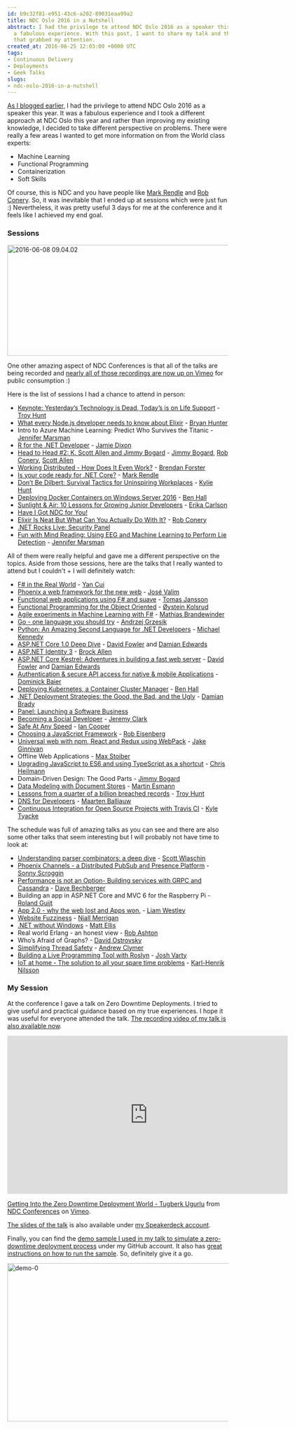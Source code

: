 ```yaml
---
id: b9c32f81-e951-43c6-a202-89031eaa99a2
title: NDC Oslo 2016 in a Nutshell
abstract: I had the privilege to attend NDC Oslo 2016 as a speaker this year. It was
  a fabulous experience. With this post, I want to share my talk and the list of sessions
  that grabbed my attention.
created_at: 2016-06-25 12:03:00 +0000 UTC
tags:
- Continuous Delivery
- Deployments
- Geek Talks
slugs:
- ndc-oslo-2016-in-a-nutshell
---
```


<p><a href="http://www.tugberkugurlu.com/archive/off-to-oslo-for-ndc-developer-conference">As I blogged earlier</a>, I had the privilege to attend NDC Oslo 2016 as a speaker this year. It was a fabulous experience and I took a different approach at NDC Oslo this year and rather than improving my existing knowledge, I decided to take different perspective on problems. There were really a few areas I wanted to get more information on from the World class experts:  <ul> <li>Machine Learning  <li>Functional Programming  <li>Containerization  <li>Soft Skills</li></ul> <p>Of course, this is NDC and you have people like <a href="http://twitter.com/markrendle">Mark Rendle</a> and <a href="http://twitter.com/robconery">Rob Conery</a>. So, it was inevitable that I ended up at sessions which were just fun :) Nevertheless, it was pretty useful 3 days for me at the conference and it feels like I achieved my end goal.</p> <h3>Sessions</h3> <p><a href="https://tugberkugurlu.blob.core.windows.net/bloggyimages/82aba433-cf0e-43d2-bd71-d06584681fe0.jpg"><img title="2016-06-08 09.04.02" style="border-top: 0px; border-right: 0px; background-image: none; border-bottom: 0px; padding-top: 0px; padding-left: 0px; border-left: 0px; display: inline; padding-right: 0px" border="0" alt="2016-06-08 09.04.02" src="https://tugberkugurlu.blob.core.windows.net/bloggyimages/faa1e322-80df-43f2-b9c0-5494b27cd30d.jpg" width="644" height="252"></a></p> <p>One other amazing aspect of NDC Conferences is that all of the talks are being recorded and <a href="https://vimeo.com/channels/1086065">nearly all of those recordings are now up on Vimeo</a> for public consumption :)</p> <p>Here is the list of sessions I had a chance to attend in person:</p> <ul> <li><a href="https://vimeo.com/171897425">Keynote: Yesterday’s Technology is Dead, Today’s is on Life Support</a> - <a href="http://twitter.com/troyhunt">Troy Hunt</a> <li><a href="https://vimeo.com/171068992">What every Node.js developer needs to know about Elixir</a> - <a href="http://twitter.com/bryan_hunter">Bryan Hunter</a> <li>Intro to Azure Machine Learning: Predict Who Survives the Titanic - <a href="http://twitter.com/JenniferMarsman">Jennifer Marsman</a> <li><a href="https://vimeo.com/171950826">R for the .NET Developer</a> - <a href="http://twitter.com/jamie_dixon">Jamie Dixon</a> <li><a href="https://vimeo.com/171927601">Head to Head #2: K. Scott Allen and Jimmy Bogard</a> - <a href="http://twitter.com/jbogard">Jimmy Bogard</a>, <a href="http://twitter.com/robconery">Rob Conery</a>, <a href="http://twitter.com/Odetocode">Scott Allen</a> <li><a href="https://vimeo.com/171704558">Working Distributed - How Does It Even Work?</a> - <a href="http://twitter.com/shiftkey">Brendan Forster</a> <li><a href="https://vimeo.com/171704576">Is your code ready for .NET Core?</a> - <a href="http://twitter.com/markrendle">Mark Rendle</a> <li><a href="https://vimeo.com/171704602">Don’t Be Dilbert: Survival Tactics for Uninspiring Workplaces</a> - <a href="http://twitter.com/kyliemhunt">Kylie Hunt</a> <li><a href="https://vimeo.com/171704656">Deploying Docker Containers on Windows Server 2016</a> - <a href="http://twitter.com/Ben_Hall">Ben Hall</a> <li><a href="https://vimeo.com/171704691">Sunlight &amp; Air: 10 Lessons for Growing Junior Developers</a> - <a href="http://twitter.com/eacarlson">Erika Carlson</a> <li><a href="http://ndcoslo.com/talk/have-i-got-ndc-for-you/">Have I Got NDC for You!</a> <li><a href="https://vimeo.com/171317253">Elixir Is Neat But What Can You Actually Do With It?</a> - <a href="http://twitter.com/robconery">Rob Conery</a> <li><a href="https://vimeo.com/171317267">.NET Rocks Live: Security Panel</a> <li><a href="https://vimeo.com/171319752">Fun with Mind Reading: Using EEG and Machine Learning to Perform Lie Detection</a> - <a href="http://twitter.com/JenniferMarsman">Jennifer Marsman</a></li></ul> <p>All of them were really helpful and gave me a different perspective on the topics. Aside from those sessions, here are the talks that I really wanted to attend but I couldn't + I will definitely watch:</p> <ul> <li><a href="https://vimeo.com/171942750">F# in the Real World</a> - <a href="http://twitter.com/theburningmonk">Yan Cui</a> <li><a href="https://vimeo.com/172009502">Phoenix a web framework for the new web</a> - <a href="http://twitter.com/josevalim">José Valim</a> <li><a href="https://vimeo.com/171704578">Functional web applications using F# and suave</a> - <a href="http://twitter.com/TomasJansson">Tomas Jansson</a> <li><a href="https://vimeo.com/171317258">Functional Programming for the Object Oriented</a> - <a href="http://ndcoslo.com/speaker/%C3%B8ystein-kolsrud/">Øystein Kolsrud</a> <li><a href="https://vimeo.com/171704652">Agile experiments in Machine Learning with F#</a> - <a href="http://twitter.com/brandewinder">Mathias Brandewinder</a> <li><a href="https://vimeo.com/171319755">Go - one language you should try</a> - <a href="https://twitter.com/ags313">Andrzej Grzesik</a> <li><a href="https://vimeo.com/171319736">Python: An Amazing Second Language for .NET Developers</a> - <a href="http://twitter.com/mkennedy">Michael Kennedy</a> <li><a href="https://vimeo.com/171995866">ASP.NET Core 1.0 Deep Dive</a> - <a href="http://twitter.com/davidfowl">David Fowler</a> and <a href="http://twitter.com/DamianEdwards">Damian Edwards</a> <li><a href="https://vimeo.com/172009501">ASP.NET Identity 3</a> - <a href="http://twitter.com/brocklallen">Brock Allen</a> <li><a href="https://vimeo.com/172009499">ASP.NET Core Kestrel: Adventures in building a fast web server</a> - <a href="http://twitter.com/davidfowl">David Fowler</a> and <a href="http://twitter.com/DamianEdwards">Damian Edwards</a> <li><a href="https://vimeo.com/171942749">Authentication &amp; secure API access for native &amp; mobile Applications</a> - <a href="http://twitter.com/leastprivilege">Dominick Baier</a> <li><a href="https://vimeo.com/171704635">Deploying Kubernetes, a Container Cluster Manager</a> - <a href="http://twitter.com/Ben_Hall">Ben Hall</a> <li><a href="https://vimeo.com/171950824">.NET Deployment Strategies: the Good, the Bad, and the Ugly</a> - <a href="http://twitter.com/damovisa">Damian Brady</a> <li><a href="https://vimeo.com/171317239">Panel: Launching a Software Business</a> <li><a href="https://vimeo.com/171078099">Becoming a Social Developer</a> - <a href="http://twitter.com/jeremybytes">Jeremy Clark</a> <li><a href="https://vimeo.com/171704646">Safe At Any Speed</a> - <a href="http://twitter.com/ICooper">Ian Cooper</a> <li><a href="https://vimeo.com/170598656">Choosing a JavaScript Framework</a> - <a href="http://twitter.com/EisenbergEffect">Rob Eisenberg</a> <li><a href="https://vimeo.com/171996395">Universal web with npm, React and Redux using WebPack</a> - <a href="http://twitter.com/JakeGinnivan">Jake Ginnivan</a> <li>Offline Web Applications - <a href="http://ndcoslo.com/speaker/max-stoiber">Max Stoiber</a> <li><a href="https://vimeo.com/171319745">Upgrading JavaScript to ES6 and using TypeScript as a shortcut</a> - <a href="http://twitter.com/@codepo8">Chris Heilmann</a> <li>Domain-Driven Design: The Good Parts - <a href="http://twitter.com/jbogard">Jimmy Bogard</a> <li><a href="https://vimeo.com/172009503">Data Modeling with Document Stores</a> - <a href="http://twitter.com/martinesmann">Martin Esmann</a> <li><a href="https://vimeo.com/171704683">Lessons from a quarter of a billion breached records</a> - <a href="http://twitter.com/troyhunt">Troy Hunt</a> <li><a href="https://vimeo.com/171319744">DNS for Developers</a> - <a href="http://twitter.com/maartenballiauw">Maarten Balliauw</a> <li><a href="https://vimeo.com/171317281">Continuous Integration for Open Source Projects with Travis CI</a> - <a href="http://twitter.com/geekgonenomad">Kyle Tyacke</a></li></ul> <p>The schedule was full of amazing talks as you can see and there are also some other talks that seem interesting but I will probably not have time to look at:</p> <ul> <li><a href="https://vimeo.com/171704565">Understanding parser combinators: a deep dive</a> - <a href="http://twitter.com/ScottWlaschin">Scott Wlaschin</a> <li><a href="https://vimeo.com/171317273">Phoenix Channels - a Distributed PubSub and Presence Platform</a> - <a href="http://twitter.com/scrogson">Sonny Scroggin</a> <li><a href="https://vimeo.com/171704575">Performance is not an Option- Building services with GRPC and Cassandra</a> - <a href="http://twitter.com/bechbd">Dave Bechberger</a> <li>Building an app in ASP.NET Core and MVC 6 for the Raspberry Pi - <a href="http://twitter.com/rolandguijt">Roland Guijt</a> <li><a href="https://vimeo.com/171704625">App 2.0 - why the web lost and Apps won.</a> - <a href="http://twitter.com/westleyl">Liam Westley</a> <li><a href="https://vimeo.com/171704614">Website Fuzziness</a> - <a href="http://twitter.com/nmerrigan">Niall Merrigan</a> <li><a href="https://vimeo.com/171704554">.NET without Windows</a> - <a href="http://twitter.com/citizenmatt">Matt Ellis</a> <li>Real world Erlang - an honest view - <a href="http://twitter.com/robashton">Rob Ashton</a> <li>Who’s Afraid of Graphs? - <a href="http://twitter.com/DavidOstrovsky">David Ostrovsky</a> <li><a href="https://vimeo.com/171704620">Simplifying Thread Safety</a> - <a href="http://twitter.com/andrewclymer">Andrew Clymer</a> <li><a href="https://vimeo.com/171317263">Building a Live Programming Tool with Roslyn</a> - <a href="http://twitter.com/ThisIsJoshVarty">Josh Varty</a> <li><a href="https://vimeo.com/171927610">IoT at home - The solution to all your spare time problems</a> - <a href="https://twitter.com/khnilsson">Karl-Henrik Nilsson</a></li></ul> <h3>My Session</h3> <p>At the conference I gave a talk on Zero Downtime Deployments. I tried to give useful and practical guidance based on my true experiences. I hope it was useful for everyone attended the talk. <a href="https://vimeo.com/171317249">The recording video of my talk is also available now</a>.</p><iframe height="360" src="https://player.vimeo.com/video/171317249" frameborder="0" width="640" allowfullscreen mozallowfullscreen webkitallowfullscreen></iframe> <p><a href="https://vimeo.com/171317249">Getting Into the Zero Downtime Deployment World - Tugberk Ugurlu</a> from <a href="https://vimeo.com/ndcconferences">NDC Conferences</a> on <a href="https://vimeo.com">Vimeo</a>.</p> <p><a href="https://speakerdeck.com/tourismgeek/getting-into-the-zero-downtime-deployment-world">The slides of the talk</a> is also available under <a href="https://speakerdeck.com/tourismgeek">my Speakerdeck account</a>.</p><script async class="speakerdeck-embed" data-id="4a5666b835cc446e8f705d6721e54eda" data-ratio="1.77777777777778" src="//speakerdeck.com/assets/embed.js"></script> <p>Finally, you can find the <a href="https://github.com/tugberkugurlu/AspNetCoreSamples/tree/ndcoslo2016/haproxy-zero-downtime-sample">demo sample I used in my talk to simulate a zero-downtime deployment process</a> under my GitHub account. It also has <a href="https://github.com/tugberkugurlu/AspNetCoreSamples/tree/ndcoslo2016/haproxy-zero-downtime-sample#readme">great instructions on how to run the sample</a>. So, definitely give it a go.</p> <p><a href="https://tugberkugurlu.blob.core.windows.net/bloggyimages/d236711b-814b-471f-a569-16037ea543e7.gif"><img title="demo-0" style="display: inline" alt="demo-0" src="https://tugberkugurlu.blob.core.windows.net/bloggyimages/b11f81d6-78f2-4eb4-a084-19976882a3fd.gif" width="640" height="360"></a></p>  